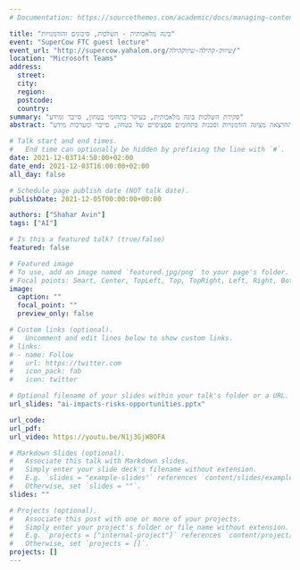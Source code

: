 ```yaml
---
# Documentation: https://sourcethemes.com/academic/docs/managing-content/

title: "בינה מלאכותית - השלכות, סיכונים והזדמנויות"
event: "SuperCow FTC guest lecture"
event_url: "http://supercow.yahalom.org/שיווק-קהילה-שיווקהילה/"
location: "Microsoft Teams"
address:
  street:
  city:
  region:
  postcode:
  country:
summary: "סקירת השלכות בינה מלאכותית, בעיקר בתחומי בטחון, סייבר ומידע"
abstract: "ההרצאה עוסקת בתחום הבינה המלאכותית, ובעיקר לימוד מכונה ורשתות נוירונים עמוקות, אשר התקדם בצורה מהפכנית בעשור האחרון. ההרצאה סוקרת את אופי הטכנולוגיות והדרישות לשימוש בהן, וקשיים ליישומן. בנוסף, ההרצאה מציגה הזדמנויות וסכנות בתחומים ספציפיים של בטחון, סייבר ומערכות מידע."

# Talk start and end times.
#   End time can optionally be hidden by prefixing the line with `#`.
date: 2021-12-03T14:50:00+02:00
date_end: 2021-12-03T16:00:00+02:00
all_day: false

# Schedule page publish date (NOT talk date).
publishDate: 2021-12-05T00:00:00+00:00

authors: ["Shahar Avin"]
tags: ["AI"]

# Is this a featured talk? (true/false)
featured: false

# Featured image
# To use, add an image named `featured.jpg/png` to your page's folder. 
# Focal points: Smart, Center, TopLeft, Top, TopRight, Left, Right, BottomLeft, Bottom, BottomRight.
image:
  caption: ""
  focal_point: ""
  preview_only: false

# Custom links (optional).
#   Uncomment and edit lines below to show custom links.
# links:
# - name: Follow
#   url: https://twitter.com
#   icon_pack: fab
#   icon: twitter

# Optional filename of your slides within your talk's folder or a URL.
url_slides: "ai-impacts-risks-opportunities.pptx"

url_code:
url_pdf:
url_video: https://youtu.be/N1j3GjW8OFA

# Markdown Slides (optional).
#   Associate this talk with Markdown slides.
#   Simply enter your slide deck's filename without extension.
#   E.g. `slides = "example-slides"` references `content/slides/example-slides.md`.
#   Otherwise, set `slides = ""`.
slides: ""

# Projects (optional).
#   Associate this post with one or more of your projects.
#   Simply enter your project's folder or file name without extension.
#   E.g. `projects = ["internal-project"]` references `content/project/deep-learning/index.md`.
#   Otherwise, set `projects = []`.
projects: []
---
```


